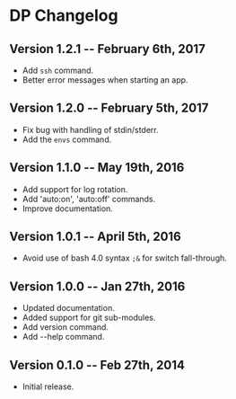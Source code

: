 # DP Changelog

## Version 1.2.1 -- February 6th, 2017

* Add `ssh` command.
* Better error messages when starting an app.

## Version 1.2.0 -- February 5th, 2017

* Fix bug with handling of stdin/stderr.
* Add the `envs` command.

## Version 1.1.0 -- May 19th, 2016

* Add support for log rotation.
* Add 'auto:on', 'auto:off' commands.
* Improve documentation.

## Version 1.0.1 -- April 5th, 2016

* Avoid use of bash 4.0 syntax `;&` for switch fall-through.

## Version 1.0.0 -- Jan 27th, 2016

* Updated documentation.
* Added support for git sub-modules.
* Add version command.
* Add --help command.

## Version 0.1.0 -- Feb 27th, 2014

* Initial release.

